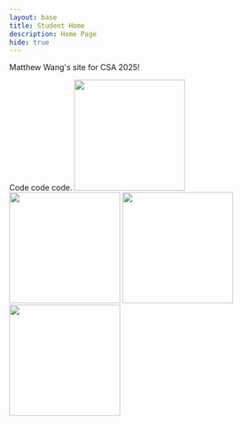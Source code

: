 ```yaml
---
layout: base
title: Student Home 
description: Home Page
hide: true
---
```


Matthew Wang's site for CSA 2025!


Code code code.
<img src="https://encrypted-tbn0.gstatic.com/images?q=tbn:ANd9GcQEc9A_S6BPxCDRp5WjMFEfXrpCu1ya2OO-Lw&s" style="width:200px; height:auto">
<img src="https://upload.wikimedia.org/wikipedia/commons/thumb/9/99/Unofficial_JavaScript_logo_2.svg/1200px-Unofficial_JavaScript_logo_2.svg.png" style="width:200px; height:auto">
<img src="https://www.devopsschool.com/blog/wp-content/uploads/2022/03/java_logo_icon_168609.png" style="width:200px; height:auto">
<img src="https://encrypted-tbn0.gstatic.com/images?q=tbn:ANd9GcTkQqh5ldA3rAHmQZd7zeovoc-4w0xBZ_ZxCw&s" style="width:200px; height:auto">